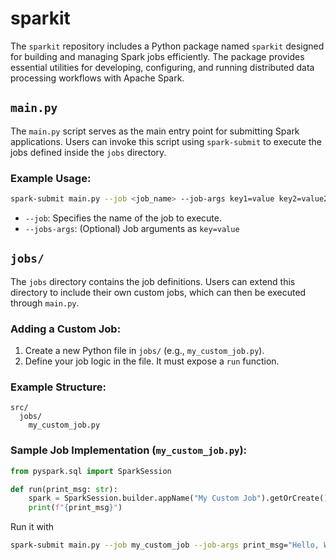 # sparkit


The `sparkit` repository includes a Python package named `sparkit` designed for 
building and managing Spark jobs efficiently. The package provides essential
utilities for developing, configuring, and running distributed data processing 
workflows with Apache Spark.

## `main.py`

The `main.py` script serves as the main entry point for submitting Spark 
applications. Users can invoke this script using `spark-submit` to execute 
the jobs defined inside the `jobs` directory.

### Example Usage:
```bash
spark-submit main.py --job <job_name> --job-args key1=value key2=value2
```

- `--job`: Specifies the name of the job to execute.
- `--jobs-args`: (Optional) Job arguments as `key=value`

## `jobs/`

The `jobs` directory contains the job definitions. Users can extend this 
directory to include their own custom jobs, which can then be executed
through `main.py`.

### Adding a Custom Job:
1. Create a new Python file in `jobs/` (e.g., `my_custom_job.py`).
2. Define your job logic in the file. It must expose a `run` function.


### Example Structure:
```plaintext
src/
  jobs/
    my_custom_job.py
```

### Sample Job Implementation (`my_custom_job.py`):
```python
from pyspark.sql import SparkSession

def run(print_msg: str):
    spark = SparkSession.builder.appName("My Custom Job").getOrCreate()
    print(f"{print_msg}")
```

Run it with

```bash
spark-submit main.py --job my_custom_job --job-args print_msg="Hello, World!"
```